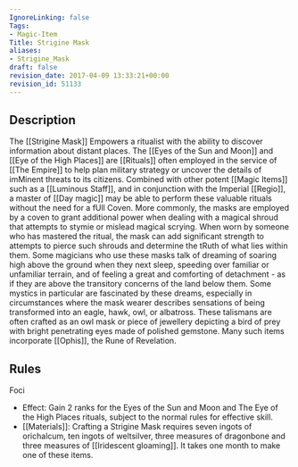 ```yaml
---
IgnoreLinking: false
Tags:
- Magic-Item
Title: Strigine Mask
aliases:
- Strigine_Mask
draft: false
revision_date: 2017-04-09 13:33:21+00:00
revision_id: 51133
---
```


## Description
The [[Strigine Mask]] Empowers a ritualist with the ability to discover information about distant places. The [[Eyes of the Sun and Moon]] and [[Eye of the High Places]] are [[Rituals]] often employed in the service of [[The Empire]] to help plan military strategy or uncover the details of imMinent threats to its citizens. Combined with other potent [[Magic Items]] such as a [[Luminous Staff]], and in conjunction with the Imperial [[Regio]], a master of [[Day magic]] may be able to perform these valuable rituals without the need for a fUll Coven.
More commonly, the masks are employed by a coven to grant additional power when dealing with a magical shroud that attempts to stymie or mislead magical scrying. When worn by someone who has mastered the ritual, the mask can add significant strength to attempts to pierce such shrouds and determine the tRuth of what lies within them.
Some magicians who use these masks talk of dreaming of soaring high above the ground when they next sleep, speeding over familiar or unfamiliar terrain, and of feeling a great and comforting of detachment - as if they are above the transitory concerns of the land below them. Some mystics in particular are fascinated by these dreams, especially in circumstances where the mask wearer describes sensations of being transformed into an eagle, hawk, owl, or albatross.
These talismans are often crafted as an owl mask or piece of jewellery depicting a bird of prey with bright penetrating eyes made of polished gemstone. Many such items incorporate [[Ophis]], the Rune of Revelation.
## Rules
Foci
* Effect: Gain 2 ranks for the Eyes of the Sun and Moon and The Eye of the High Places rituals, subject to the normal rules for effective skill.
* [[Materials]]: Crafting a Strigine Mask requires seven ingots of orichalcum, ten ingots of weltsilver, three measures of dragonbone and three measures of [[Iridescent gloaming]]. It takes one month to make one of these items.